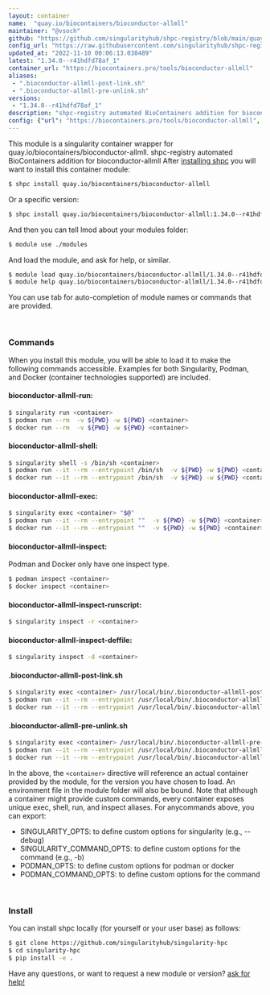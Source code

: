 ```yaml
---
layout: container
name:  "quay.io/biocontainers/bioconductor-allmll"
maintainer: "@vsoch"
github: "https://github.com/singularityhub/shpc-registry/blob/main/quay.io/biocontainers/bioconductor-allmll/container.yaml"
config_url: "https://raw.githubusercontent.com/singularityhub/shpc-registry/main/quay.io/biocontainers/bioconductor-allmll/container.yaml"
updated_at: "2022-11-10 00:06:13.038489"
latest: "1.34.0--r41hdfd78af_1"
container_url: "https://biocontainers.pro/tools/bioconductor-allmll"
aliases:
 - ".bioconductor-allmll-post-link.sh"
 - ".bioconductor-allmll-pre-unlink.sh"
versions:
 - "1.34.0--r41hdfd78af_1"
description: "shpc-registry automated BioContainers addition for bioconductor-allmll"
config: {"url": "https://biocontainers.pro/tools/bioconductor-allmll", "maintainer": "@vsoch", "description": "shpc-registry automated BioContainers addition for bioconductor-allmll", "latest": {"1.34.0--r41hdfd78af_1": "sha256:ffa43501763ae5711438af0bc857067d8e903ac38257faf6ed966f1c32f459cb"}, "tags": {"1.34.0--r41hdfd78af_1": "sha256:ffa43501763ae5711438af0bc857067d8e903ac38257faf6ed966f1c32f459cb"}, "docker": "quay.io/biocontainers/bioconductor-allmll", "aliases": {".bioconductor-allmll-post-link.sh": "/usr/local/bin/.bioconductor-allmll-post-link.sh", ".bioconductor-allmll-pre-unlink.sh": "/usr/local/bin/.bioconductor-allmll-pre-unlink.sh"}}
---
```


This module is a singularity container wrapper for quay.io/biocontainers/bioconductor-allmll.
shpc-registry automated BioContainers addition for bioconductor-allmll
After [installing shpc](#install) you will want to install this container module:


```bash
$ shpc install quay.io/biocontainers/bioconductor-allmll
```

Or a specific version:

```bash
$ shpc install quay.io/biocontainers/bioconductor-allmll:1.34.0--r41hdfd78af_1
```

And then you can tell lmod about your modules folder:

```bash
$ module use ./modules
```

And load the module, and ask for help, or similar.

```bash
$ module load quay.io/biocontainers/bioconductor-allmll/1.34.0--r41hdfd78af_1
$ module help quay.io/biocontainers/bioconductor-allmll/1.34.0--r41hdfd78af_1
```

You can use tab for auto-completion of module names or commands that are provided.

<br>

### Commands

When you install this module, you will be able to load it to make the following commands accessible.
Examples for both Singularity, Podman, and Docker (container technologies supported) are included.

#### bioconductor-allmll-run:

```bash
$ singularity run <container>
$ podman run --rm  -v ${PWD} -w ${PWD} <container>
$ docker run --rm  -v ${PWD} -w ${PWD} <container>
```

#### bioconductor-allmll-shell:

```bash
$ singularity shell -s /bin/sh <container>
$ podman run --it --rm --entrypoint /bin/sh  -v ${PWD} -w ${PWD} <container>
$ docker run --it --rm --entrypoint /bin/sh  -v ${PWD} -w ${PWD} <container>
```

#### bioconductor-allmll-exec:

```bash
$ singularity exec <container> "$@"
$ podman run --it --rm --entrypoint ""  -v ${PWD} -w ${PWD} <container> "$@"
$ docker run --it --rm --entrypoint ""  -v ${PWD} -w ${PWD} <container> "$@"
```

#### bioconductor-allmll-inspect:

Podman and Docker only have one inspect type.

```bash
$ podman inspect <container>
$ docker inspect <container>
```

#### bioconductor-allmll-inspect-runscript:

```bash
$ singularity inspect -r <container>
```

#### bioconductor-allmll-inspect-deffile:

```bash
$ singularity inspect -d <container>
```


#### .bioconductor-allmll-post-link.sh

```bash
$ singularity exec <container> /usr/local/bin/.bioconductor-allmll-post-link.sh
$ podman run --it --rm --entrypoint /usr/local/bin/.bioconductor-allmll-post-link.sh   -v ${PWD} -w ${PWD} <container> -c " $@"
$ docker run --it --rm --entrypoint /usr/local/bin/.bioconductor-allmll-post-link.sh   -v ${PWD} -w ${PWD} <container> -c " $@"
```


#### .bioconductor-allmll-pre-unlink.sh

```bash
$ singularity exec <container> /usr/local/bin/.bioconductor-allmll-pre-unlink.sh
$ podman run --it --rm --entrypoint /usr/local/bin/.bioconductor-allmll-pre-unlink.sh   -v ${PWD} -w ${PWD} <container> -c " $@"
$ docker run --it --rm --entrypoint /usr/local/bin/.bioconductor-allmll-pre-unlink.sh   -v ${PWD} -w ${PWD} <container> -c " $@"
```



In the above, the `<container>` directive will reference an actual container provided
by the module, for the version you have chosen to load. An environment file in the
module folder will also be bound. Note that although a container
might provide custom commands, every container exposes unique exec, shell, run, and
inspect aliases. For anycommands above, you can export:

 - SINGULARITY_OPTS: to define custom options for singularity (e.g., --debug)
 - SINGULARITY_COMMAND_OPTS: to define custom options for the command (e.g., -b)
 - PODMAN_OPTS: to define custom options for podman or docker
 - PODMAN_COMMAND_OPTS: to define custom options for the command

<br>

### Install

You can install shpc locally (for yourself or your user base) as follows:

```bash
$ git clone https://github.com/singularityhub/singularity-hpc
$ cd singularity-hpc
$ pip install -e .
```

Have any questions, or want to request a new module or version? [ask for help!](https://github.com/singularityhub/singularity-hpc/issues)